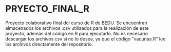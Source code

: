 # PRYECTO_FINAL_R
Proyecto colaborativo final del curso de R de BEDU.
Se encuentran almacenados los archivos .csv utilizados para la realización de este proyecto, además del código en R para ejecutarlo.
No es necesario descargar los archivos csv si no lo desea, ya que el código "vacunas.R" lee los archivos directamente del repositorio.
